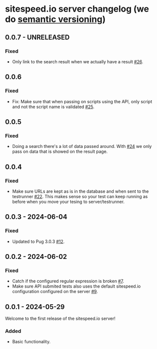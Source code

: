 
# sitespeed.io server changelog (we do [semantic versioning](https://semver.org))

## 0.0.7 - UNRELEASED
### Fixed
* Only link to the search result when we actually have a result [#26](https://github.com/sitespeedio/onlinetest/pull/26).

## 0.0.6
### Fixed
* Fix: Make sure that when passing on scripts using the API, only script and not the script name is validated [#25](https://github.com/sitespeedio/onlinetest/pull/25).

## 0.0.5
### Fixed
* Doing a search there's a lot of data passed around. With [#24](https://github.com/sitespeedio/onlinetest/pull/24) we only pass on data that is showed on the result page.

## 0.0.4
### Fixed
* Make sure URLs are kept as is in the database and when sent to the testrunner [#22](https://github.com/sitespeedio/onlinetest/pull/22). This makes sense so your test can keep running as before when you move your tesing to server/testrunner.

## 0.0.3 -  2024-06-04
### Fixed
* Updated to Pug 3.0.3 [#12](https://github.com/sitespeedio/onlinetest/pull/12).

## 0.0.2 -  2024-06-02
### Fixed
* Catch if the configured regular expression is broken [#7](https://github.com/sitespeedio/onlinetest/pull/7).
* Make sure API submited tests also uses the default sitespeed.io configuration configured on the server [#9](https://github.com/sitespeedio/onlinetest/pull/9).

## 0.0.1 - 2024-05-29

Welcome to the first release of the sitespeed.io server!

### Added
* Basic functionality.